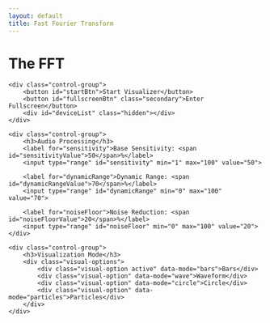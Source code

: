 ```yaml
---
layout: default
title: Fast Fourier Transform
---
```


<div class="audio-visualizer">
    <h1>The FFT</h1>
    
    <div class="control-group">
        <button id="startBtn">Start Visualizer</button>
        <button id="fullscreenBtn" class="secondary">Enter Fullscreen</button>
        <div id="deviceList" class="hidden"></div>
    </div>
    
    <div class="control-group">
        <h3>Audio Processing</h3>
        <label for="sensitivity">Base Sensitivity: <span id="sensitivityValue">50</span>%</label>
        <input type="range" id="sensitivity" min="1" max="100" value="50">
        
        <label for="dynamicRange">Dynamic Range: <span id="dynamicRangeValue">70</span>%</label>
        <input type="range" id="dynamicRange" min="0" max="100" value="70">
        
        <label for="noiseFloor">Noise Reduction: <span id="noiseFloorValue">20</span>%</label>
        <input type="range" id="noiseFloor" min="0" max="100" value="20">
    </div>
    
    <div class="control-group">
        <h3>Visualization Mode</h3>
        <div class="visual-options">
            <div class="visual-option active" data-mode="bars">Bars</div>
            <div class="visual-option" data-mode="wave">Waveform</div>
            <div class="visual-option" data-mode="circle">Circle</div>
            <div class="visual-option" data-mode="particles">Particles</div>
        </div>
    </div>
    
<canvas id="visualizer-canvas" width="800" height="400"></canvas>
</div>

<link rel="stylesheet" href="/info/_css/fft.css">
<script type="module" src="/info/js/fft.js"></script>
